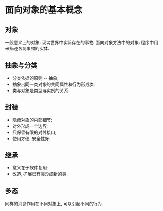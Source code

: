 # 面向对象的基本概念

## 对象

一般意义上的对象: 现实世界中实际存在的事物.
面向对象方法中的对象: 程序中用来描述客观事物的实体.

## 抽象与分类

+ 分类依据的原则 -- 抽象;
+ 抽象出同一类对象的共同属性和行为形成类;
+ 类与对象是类型与实例的关系.

## 封装

+ 隐蔽对象的内部细节;
+ 对外形成一个边界;
+ 只保留有限的对外接口;
+ 使用方便, 安全性好.

## 继承

+ 意义在于软件复用;
+ 改造, 扩展已有类形成新的类.

## 多态

同样的消息作用在不同对象上, 可以引起不同的行为.
